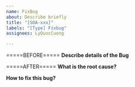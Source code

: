 ```yaml
---
name: FixBug
about: Describe briefly
title: "[SOA-xxx]"
labels: "[Type] Fixbug"
assignees: LyQuocCuong

---
```


=====BEFORE=====
**Describe details of the Bug**

=====AFTER=====
**What is the root cause?**

**How to fix this bug?**

